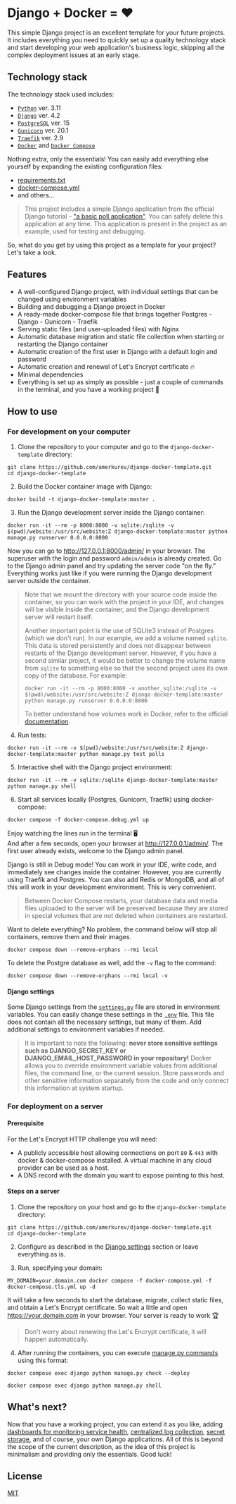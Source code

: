 # Django + Docker = ❤️
This simple Django project is an excellent template for your future projects. It includes everything you need to quickly set up a quality technology stack and start developing your web application's business logic, skipping all the complex deployment issues at an early stage.

## Technology stack
The technology stack used includes:
- [`Python`](https://www.python.org) ver. 3.11
- [`Django`](https://www.djangoproject.com) ver. 4.2
- [`PostgreSQL`](https://www.postgresql.org) ver. 15
- [`Gunicorn`](https://gunicorn.org) ver. 20.1
- [`Traefik`](https://traefik.io/traefik/) ver. 2.9
- [`Docker`](https://docs.docker.com/get-docker/) and [`Docker Compose`](https://docs.docker.com/compose/)

Nothing extra, only the essentials! You can easily add everything else yourself by expanding the existing configuration files:
- [requirements.txt](https://github.com/amerkurev/django-docker-template/blob/master/requirements.txt)
- [docker-compose.yml](https://github.com/amerkurev/django-docker-template/blob/master/docker-compose.yml)
- and others...

> This project includes a simple Django application from the official Django tutorial - ["a basic poll application"](https://docs.djangoproject.com/en/4.2/intro/tutorial01/). You can safely delete this application at any time. This application is present in the project as an example, used for testing and debugging.

So, what do you get by using this project as a template for your project? Let's take a look.

## Features
- A well-configured Django project, with individual settings that can be changed using environment variables
- Building and debugging a Django project in Docker
- A ready-made docker-compose file that brings together Postgres - Django - Gunicorn - Traefik
- Serving static files (and user-uploaded files) with Nginx
- Automatic database migration and static file collection when starting or restarting the Django container
- Automatic creation of the first user in Django with a default login and password
- Automatic creation and renewal of Let's Encrypt certificate 🔥
- Minimal dependencies
- Everything is set up as simply as possible - just a couple of commands in the terminal, and you have a working project 🚀

## How to use

### For development on your computer

1. Clone the repository to your computer and go to the `django-docker-template` directory:
```console
git clone https://github.com/amerkurev/django-docker-template.git
cd django-docker-template
```

2. Build the Docker container image with Django:
```console
docker build -t django-docker-template:master .
```

3. Run the Django development server inside the Django container:
```console
docker run -it --rm -p 8000:8000 -v sqlite:/sqlite -v $(pwd)/website:/usr/src/website:Z django-docker-template:master python manage.py runserver 0.0.0.0:8000
```

Now you can go to http://127.0.0.1:8000/admin/ in your browser. The superuser with the login and password `admin/admin` is already created. Go to the Django admin panel and try updating the server code "on the fly." Everything works just like if you were running the Django development server outside the container.

> Note that we mount the directory with your source code inside the container, so you can work with the project in your IDE, and changes will be visible inside the container, and the Django development server will restart itself. 
>
> Another important point is the use of SQLite3 instead of Postgres (which we don't run). In our example, we add a volume named `sqlite`. This data is stored persistently and does not disappear between restarts of the Django development server. However, if you have a second similar project, it would be better to change the volume name from `sqlite` to something else so that the second project uses its own copy of the database. For example:
>
>```console
>docker run -it --rm -p 8000:8000 -v another_sqlite:/sqlite -v $(pwd)/website:/usr/src/website:Z django-docker-template:master python manage.py runserver 0.0.0.0:8000
>```
>
> To better understand how volumes work in Docker, refer to the official [documentation](https://docs.docker.com/storage/volumes/).

4. Run tests:
```console
docker run -it --rm -v $(pwd)/website:/usr/src/website:Z django-docker-template:master python manage.py test polls
```

5. Interactive shell with the Django project environment:
```console
docker run -it --rm -v sqlite:/sqlite django-docker-template:master python manage.py shell
```

6. Start all services locally (Postgres, Gunicorn, Traefik) using docker-compose:
```console
docker compose -f docker-compose.debug.yml up
```

Enjoy watching the lines run in the terminal 🖥️   
And after a few seconds, open your browser at http://127.0.0.1/admin/. The first user already exists, welcome to the Django admin panel.

Django is still in Debug mode! You can work in your IDE, write code, and immediately see changes inside the container. However, you are currently using Traefik and Postgres. You can also add Redis or MongoDB, and all of this will work in your development environment. This is very convenient.

> Between Docker Compose restarts, your database data and media files uploaded to the server will be preserved because they are stored in special volumes that are not deleted when containers are restarted.

Want to delete everything? No problem, the command below will stop all containers, remove them and their images.
```console
docker compose down --remove-orphans --rmi local
```

To delete the Postgre database as well, add the `-v` flag to the command:
```console
docker compose down --remove-orphans --rmi local -v
```

#### Django settings

Some Django settings from the [`settings.py`](https://github.com/amerkurev/django-docker-template/blob/master/website/website/settings.py) file are stored in environment variables. You can easily change these settings in the [`.env`](https://github.com/amerkurev/django-docker-template/blob/master/.env) file. This file does not contain all the necessary settings, but many of them. Add additional settings to environment variables if needed. 

> It is important to note the following: **never store sensitive settings such as DJANGO_SECRET_KEY or DJANGO_EMAIL_HOST_PASSWORD in your repository!** Docker allows you to override environment variable values from additional files, the command line, or the current session. Store passwords and other sensitive information separately from the code and only connect this information at system startup.

### For deployment on a server

#### Prerequisite

For the Let's Encrypt HTTP challenge you will need:
- A publicly accessible host allowing connections on port `80` & `443` with docker & docker-compose installed. A virtual machine in any cloud provider can be used as a host.
- A DNS record with the domain you want to expose pointing to this host.

#### Steps on a server

1. Clone the repository on your host and go to the `django-docker-template` directory:
```console
git clone https://github.com/amerkurev/django-docker-template.git
cd django-docker-template
```

2. Configure as described in the [Django settings](#django-settings) section or leave everything as is.

3. Run, specifying your domain:
```console
MY_DOMAIN=your.domain.com docker compose -f docker-compose.yml -f docker-compose.tls.yml up -d
```

It will take a few seconds to start the database, migrate, collect static files, and obtain a Let's Encrypt certificate. So wait a little and open https://your.domain.com in your browser. Your server is ready to work 🏆 

> Don't worry about renewing the Let's Encrypt certificate, it will happen automatically.

4. After running the containers, you can execute [manage.py commands](https://docs.djangoproject.com/en/4.2/ref/django-admin/#available-commands) using this format:
```console
docker compose exec django python manage.py check --deploy

docker compose exec django python manage.py shell
```

## What's next?

Now that you have a working project, you can extend it as you like, adding [dashboards for monitoring service health](https://doc.traefik.io/traefik/operations/dashboard/), [centralized log collection](https://www.fluentd.org), [secret storage](https://www.vaultproject.io), and of course, your own Django applications. All of this is beyond the scope of the current description, as the idea of this project is minimalism and providing only the essentials. Good luck!

## License

[MIT](LICENSE)
